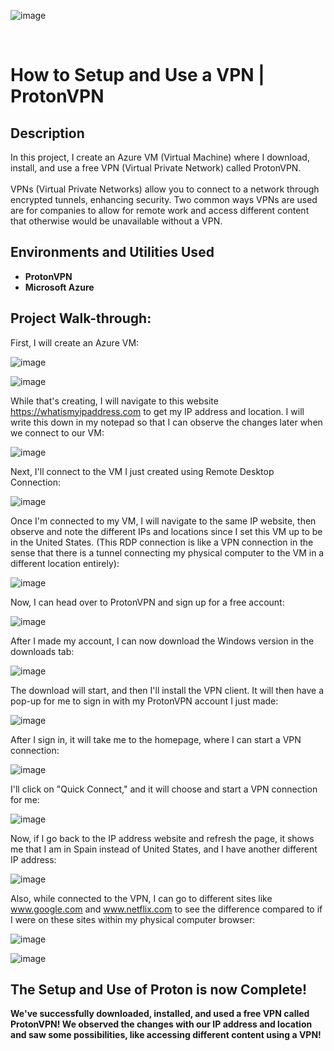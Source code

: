 <p align="center">
 
![image](https://github.com/user-attachments/assets/631445ef-105b-4349-9a57-cc95678c7928)

<br />

<h1>How to Setup and Use a VPN | ProtonVPN</h1>

<h2>Description</h2>
In this project, I create an Azure VM (Virtual Machine) where I download, install, and use a free VPN (Virtual Private Network) called ProtonVPN. <br />
<br />
VPNs (Virtual Private Networks) allow you to connect to a network through encrypted tunnels, enhancing security. Two common ways VPNs are used are for companies to allow for remote work and access different content that otherwise would be unavailable without a VPN.  
<br/>

<h2>Environments and Utilities Used</h2>

- <b>ProtonVPN</b>
- <b>Microsoft Azure</b>

<h2>Project Walk-through:</h2>

<p align="center">

First, I will create an Azure VM:

![image](https://github.com/user-attachments/assets/52c6fc6c-8a73-419d-8f1d-85a92112f5af)

![image](https://github.com/user-attachments/assets/d8686cc1-6118-4d9d-b4c0-9a097feb49bf)

While that's creating, I will navigate to this website https://whatismyipaddress.com to get my IP address and location. I will write this down in my notepad so that I can observe the changes later when we connect to our VM:

![image](https://github.com/user-attachments/assets/27f8ce4c-41fa-4d81-b33c-6412985b61eb)

Next, I'll connect to the VM I just created using Remote Desktop Connection:

![image](https://github.com/user-attachments/assets/94e185e8-e4df-4b50-8c1d-6ef1a343a87b)

Once I'm connected to my VM, I will navigate to the same IP website, then observe and note the different IPs and locations since I set this VM up to be in the United States. (This RDP connection is like a VPN connection in the sense that there is a tunnel connecting my physical computer to the VM in a different location entirely):

![image](https://github.com/user-attachments/assets/ad7bae38-e9c5-4e23-94b2-f72dee2f41f1)

Now, I can head over to ProtonVPN and sign up for a free account:

![image](https://github.com/user-attachments/assets/398fe8b9-9f14-4d55-a34b-0f7176e513b8)

After I made my account, I can now download the Windows version in the downloads tab:

![image](https://github.com/user-attachments/assets/806b2e01-9e0e-47ba-8f92-880835c17e87)

The download will start, and then I'll install the VPN client. It will then have a pop-up for me to sign in with my ProtonVPN account I just made:

![image](https://github.com/user-attachments/assets/da15af2a-33e9-403e-981e-cd2acebf9765)

After I sign in, it will take me to the homepage, where I can start a VPN connection:

![image](https://github.com/user-attachments/assets/8b2a3190-d845-4b67-8de1-777b5afe2c38)

I'll click on "Quick Connect," and it will choose and start a VPN connection for me:

![image](https://github.com/user-attachments/assets/8cbc289a-99f8-49a1-9776-5863481cae08)

Now, if I go back to the IP address website and refresh the page, it shows me that I am in Spain instead of United States, and I have another different IP address:

![image](https://github.com/user-attachments/assets/27b3e540-a216-47d7-913d-625a3fde2cc0)

Also, while connected to the VPN, I can go to different sites like www.google.com and www.netflix.com to see the difference compared to if I were on these sites within my physical computer browser:

![image](https://github.com/user-attachments/assets/0112df67-523e-466a-b560-3f4a9dad5434)

![image](https://github.com/user-attachments/assets/9984cd46-2d57-402c-8ae7-09e838eb8c02)

<h2> The Setup and Use of Proton is now Complete!</h2>

<b> We've successfully downloaded, installed, and used a free VPN called ProtonVPN! We observed the changes with our IP address and location and saw some possibilities, like accessing different content using a VPN! </b>
